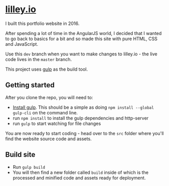 # [lilley.io](https://lilley.io/)

I built this portfolio website in 2016.

After spending a lot of time in the AngularJS world, I decided that I wanted to go back to basics for a bit and so made this site with pure HTML, CSS and JavaScript.

Use this `dev` branch when you want to make changes to lilley.io - the live code lives in the `master` branch.

This project uses [gulp](https://gulpjs.com/) as the build tool.

## Getting started

After you clone the repo, you will need to:

- [Install gulp](https://gulpjs.com/docs/en/getting-started/quick-start). This should be a simple as doing `npm install --global gulp-cli` on the command line.
- run `npm install` to install the gulp dependencies and http-server
- run `gulp` to start watching for file changes

You are now ready to start coding - head over to the `src` folder where you'll find the website source code and assets.

## Build site

- Run `gulp build`
- You will then find a new folder called `build` inside of which is the processed and minified code and assets ready for deployment.

